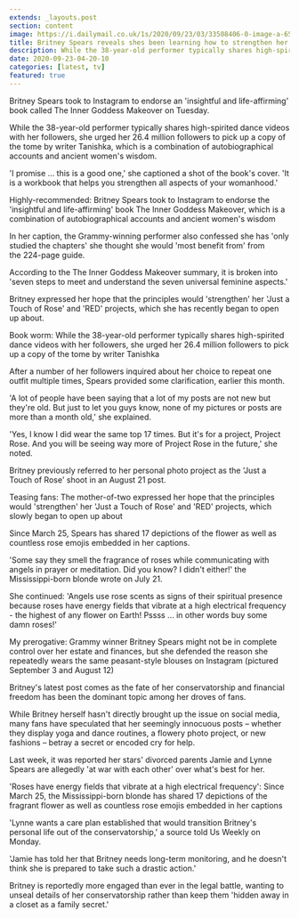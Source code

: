 ```yaml
---
extends: _layouts.post
section: content
image: https://i.dailymail.co.uk/1s/2020/09/23/03/33508406-0-image-a-65_1600828841609.jpg 
title: Britney Spears reveals shes been learning how to strengthen her womanhood with self-help book 
description: While the 38-year-old performer typically shares high-spirited dance videos with her  followers, she urged her 26.4 million followers to pick up a copy of Tanishkas novel, The Inner Goddess Makeover. 
date: 2020-09-23-04-20-10 
categories: [latest, tv] 
featured: true 
--- 
```

Britney Spears took to Instagram to endorse an 'insightful and life-affirming' book called The Inner Goddess Makeover on Tuesday. 

While the 38-year-old performer typically shares high-spirited dance videos with her followers, she urged her 26.4 million followers to pick up a copy of the tome by writer Tanishka, which is a combination of autobiographical accounts and ancient women's wisdom.

'I promise … this is a good one,' she captioned a shot of the book's cover. 'It is a workbook that helps you strengthen all aspects of your womanhood.' 

Highly-recommended: Britney Spears took to Instagram to endorse the 'insightful and life-affirming' book The Inner Goddess Makeover, which is a combination of autobiographical accounts and ancient women's wisdom

In her caption, the Grammy-winning performer also confessed she has 'only studied the chapters' she thought she would 'most benefit from' from the 224-page guide. 

According to the The Inner Goddess Makeover summary, it is broken into 'seven steps to meet and understand the seven universal feminine aspects.'

Britney expressed her hope that the principles would 'strengthen' her 'Just a Touch of Rose' and 'RED' projects, which she has recently began to open up about. 

Book worm: While the 38-year-old performer typically shares high-spirited dance videos with her followers, she urged her 26.4 million followers to pick up a copy of the tome by writer Tanishka

After a number of her followers inquired about her choice to repeat one outfit multiple times, Spears provided some clarification, earlier this month. 

'A lot of people have been saying that a lot of my posts are not new but they're old. But just to let you guys know, none of my pictures or posts are more than a month old,' she explained.  

'Yes, I know I did wear the same top 17 times. But it's for a project, Project Rose. And you will be seeing way more of Project Rose in the future,' she noted. 

Britney previously referred to her personal photo project as the 'Just a Touch of Rose' shoot in an August 21 post.

Teasing fans: The mother-of-two expressed her hope that the principles would 'strengthen' her 'Just a Touch of Rose' and 'RED' projects, which slowly began to open up about

Since March 25, Spears has shared 17 depictions of the flower as well as countless rose emojis embedded in her captions.

'Some say they smell the fragrance of roses while communicating with angels in prayer or meditation. Did you know? I didn't either!' the Mississippi-born blonde wrote on July 21. 

She continued: 'Angels use rose scents as signs of their spiritual presence because roses have energy fields that vibrate at a high electrical frequency - the highest of any flower on Earth! Pssss ... in other words buy some damn roses!' 

My prerogative: Grammy winner Britney Spears might not be in complete control over her estate and finances, but she defended the reason she repeatedly wears the same peasant-style blouses on Instagram (pictured September 3 and August 12)

Britney's latest post comes as the fate of her conservatorship and financial freedom has been the dominant topic among her droves of fans. 

While Britney herself hasn't directly brought up the issue on social media, many fans have speculated that her seemingly innocuous posts – whether they display yoga and dance routines, a flowery photo project, or new fashions – betray a secret or encoded cry for help.

Last week, it was reported her stars' divorced parents Jamie and Lynne Spears are allegedly 'at war with each other' over what's best for her. 

'Roses have energy fields that vibrate at a high electrical frequency': Since March 25, the Mississippi-born blonde has shared 17 depictions of the fragrant flower as well as countless rose emojis embedded in her captions

'Lynne wants a care plan established that would transition Britney's personal life out of the conservatorship,' a source told Us Weekly on Monday.

'Jamie has told her that Britney needs long-term monitoring, and he doesn't think she is prepared to take such a drastic action.' 

Britney is reportedly more engaged than ever in the legal battle, wanting to unseal details of her conservatorship rather than keep them 'hidden away in a closet as a family secret.' 

